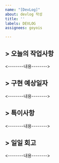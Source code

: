 ```yaml
---
name: "[DevLog]"
about: devlog 작성
title: ''
labels: DEVLOG
assignees: goyois

---
```


## > 오늘의 작업사항
<--------내용-------->

## > 구현 예상일자
<--------내용-------->

## > 특이사항
<--------내용-------->

## > 일일 회고
<--------내용-------->
